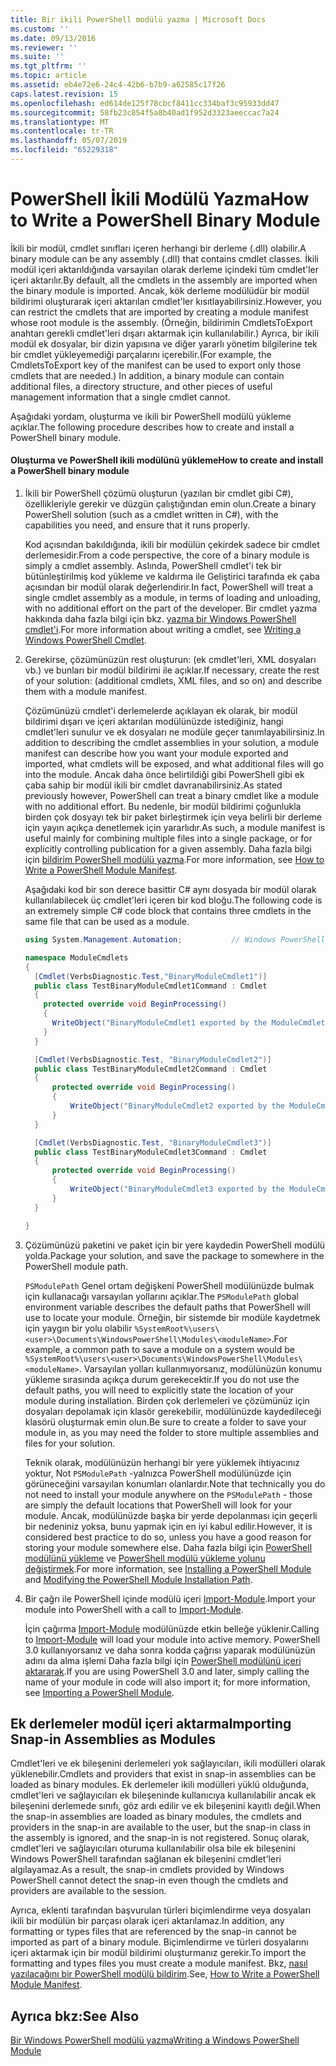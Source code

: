 ```yaml
---
title: Bir ikili PowerShell modülü yazma | Microsoft Docs
ms.custom: ''
ms.date: 09/13/2016
ms.reviewer: ''
ms.suite: ''
ms.tgt_pltfrm: ''
ms.topic: article
ms.assetid: eb4e72e6-24c4-42b6-b7b9-a62585c17f26
caps.latest.revision: 15
ms.openlocfilehash: ed614de125f78cbcf8411cc334baf3c95933dd47
ms.sourcegitcommit: 58fb23c854f5a8b40ad1f952d3323aeeccac7a24
ms.translationtype: MT
ms.contentlocale: tr-TR
ms.lasthandoff: 05/07/2019
ms.locfileid: "65229318"
---
```

# <a name="how-to-write-a-powershell-binary-module"></a><span data-ttu-id="55053-102">PowerShell İkili Modülü Yazma</span><span class="sxs-lookup"><span data-stu-id="55053-102">How to Write a PowerShell Binary Module</span></span>

<span data-ttu-id="55053-103">İkili bir modül, cmdlet sınıfları içeren herhangi bir derleme (.dll) olabilir.</span><span class="sxs-lookup"><span data-stu-id="55053-103">A binary module can be any assembly (.dll) that contains cmdlet classes.</span></span> <span data-ttu-id="55053-104">İkili modül içeri aktarıldığında varsayılan olarak derleme içindeki tüm cmdlet'ler içeri aktarılır.</span><span class="sxs-lookup"><span data-stu-id="55053-104">By default, all the cmdlets in the assembly are imported when the binary module is imported.</span></span> <span data-ttu-id="55053-105">Ancak, kök derleme modülüdür bir modül bildirimi oluşturarak içeri aktarılan cmdlet'ler kısıtlayabilirsiniz.</span><span class="sxs-lookup"><span data-stu-id="55053-105">However, you can restrict the cmdlets that are imported by creating a module manifest whose root module is the assembly.</span></span> <span data-ttu-id="55053-106">(Örneğin, bildirimin CmdletsToExport anahtarı gerekli cmdlet'leri dışarı aktarmak için kullanılabilir.) Ayrıca, bir ikili modül ek dosyalar, bir dizin yapısına ve diğer yararlı yönetim bilgilerine tek bir cmdlet yükleyemediği parçalarını içerebilir.</span><span class="sxs-lookup"><span data-stu-id="55053-106">(For example, the CmdletsToExport key of the manifest can be used to export only those cmdlets that are needed.) In addition, a binary module can contain additional files, a directory structure, and other pieces of useful management information that a single cmdlet cannot.</span></span>

<span data-ttu-id="55053-107">Aşağıdaki yordam, oluşturma ve ikili bir PowerShell modülü yükleme açıklar.</span><span class="sxs-lookup"><span data-stu-id="55053-107">The following procedure describes how to create and install a PowerShell binary module.</span></span>

#### <a name="how-to-create-and-install-a-powershell-binary-module"></a><span data-ttu-id="55053-108">Oluşturma ve PowerShell ikili modülünü yükleme</span><span class="sxs-lookup"><span data-stu-id="55053-108">How to create and install a PowerShell binary module</span></span>

1. <span data-ttu-id="55053-109">İkili bir PowerShell çözümü oluşturun (yazılan bir cmdlet gibi C#), özellikleriyle gerekir ve düzgün çalıştığından emin olun.</span><span class="sxs-lookup"><span data-stu-id="55053-109">Create a binary PowerShell solution (such as a cmdlet written in C#), with the capabilities you need, and ensure that it runs properly.</span></span>

   <span data-ttu-id="55053-110">Kod açısından bakıldığında, ikili bir modülün çekirdek sadece bir cmdlet derlemesidir.</span><span class="sxs-lookup"><span data-stu-id="55053-110">From a code perspective, the core of a binary module is simply a cmdlet assembly.</span></span> <span data-ttu-id="55053-111">Aslında, PowerShell cmdlet'i tek bir bütünleştirilmiş kod yükleme ve kaldırma ile Geliştirici tarafında ek çaba açısından bir modül olarak değerlendirir.</span><span class="sxs-lookup"><span data-stu-id="55053-111">In fact, PowerShell will treat a single cmdlet assembly as a module, in terms of loading and unloading, with no additional effort on the part of the developer.</span></span> <span data-ttu-id="55053-112">Bir cmdlet yazma hakkında daha fazla bilgi için bkz. [yazma bir Windows PowerShell cmdlet'i](../cmdlet/writing-a-windows-powershell-cmdlet.md).</span><span class="sxs-lookup"><span data-stu-id="55053-112">For more information about writing a cmdlet, see [Writing a Windows PowerShell Cmdlet](../cmdlet/writing-a-windows-powershell-cmdlet.md).</span></span>

2. <span data-ttu-id="55053-113">Gerekirse, çözümünüzün rest oluşturun: (ek cmdlet'leri, XML dosyaları vb.) ve bunları bir modül bildirimi ile açıklar.</span><span class="sxs-lookup"><span data-stu-id="55053-113">If necessary, create the rest of your solution: (additional cmdlets, XML files, and so on) and describe them with a module manifest.</span></span>

   <span data-ttu-id="55053-114">Çözümünüzü cmdlet'i derlemelerde açıklayan ek olarak, bir modül bildirimi dışarı ve içeri aktarılan modülünüzde istediğiniz, hangi cmdlet'leri sunulur ve ek dosyaları ne modüle geçer tanımlayabilirsiniz.</span><span class="sxs-lookup"><span data-stu-id="55053-114">In addition to describing the cmdlet assemblies in your solution, a module manifest can describe how you want your module exported and imported, what cmdlets will be exposed, and what additional files will go into the module.</span></span>
   <span data-ttu-id="55053-115">Ancak daha önce belirtildiği gibi PowerShell gibi ek çaba sahip bir modül ikili bir cmdlet davranabilirsiniz.</span><span class="sxs-lookup"><span data-stu-id="55053-115">As stated previously however, PowerShell can treat a binary cmdlet like a module with no additional effort.</span></span>
   <span data-ttu-id="55053-116">Bu nedenle, bir modül bildirimi çoğunlukla birden çok dosyayı tek bir paket birleştirmek için veya belirli bir derleme için yayın açıkça denetlemek için yararlıdır.</span><span class="sxs-lookup"><span data-stu-id="55053-116">As such, a module manifest is useful mainly for combining multiple files into a single package, or for explicitly controlling publication for a given assembly.</span></span>
   <span data-ttu-id="55053-117">Daha fazla bilgi için [bildirim PowerShell modülü yazma](how-to-write-a-powershell-module-manifest.md).</span><span class="sxs-lookup"><span data-stu-id="55053-117">For more information, see [How to Write a PowerShell Module Manifest](how-to-write-a-powershell-module-manifest.md).</span></span>

   <span data-ttu-id="55053-118">Aşağıdaki kod bir son derece basittir C# aynı dosyada bir modül olarak kullanılabilecek üç cmdlet'leri içeren bir kod bloğu.</span><span class="sxs-lookup"><span data-stu-id="55053-118">The following code is an extremely simple C# code block that contains three cmdlets in the same file that can be used as a module.</span></span>

   ```csharp
   using System.Management.Automation;           // Windows PowerShell namespace.

   namespace ModuleCmdlets
   {
     [Cmdlet(VerbsDiagnostic.Test,"BinaryModuleCmdlet1")]
     public class TestBinaryModuleCmdlet1Command : Cmdlet
     {
       protected override void BeginProcessing()
       {
         WriteObject("BinaryModuleCmdlet1 exported by the ModuleCmdlets module.");
       }
     }

     [Cmdlet(VerbsDiagnostic.Test, "BinaryModuleCmdlet2")]
     public class TestBinaryModuleCmdlet2Command : Cmdlet
     {
         protected override void BeginProcessing()
         {
             WriteObject("BinaryModuleCmdlet2 exported by the ModuleCmdlets module.");
         }
     }

     [Cmdlet(VerbsDiagnostic.Test, "BinaryModuleCmdlet3")]
     public class TestBinaryModuleCmdlet3Command : Cmdlet
     {
         protected override void BeginProcessing()
         {
             WriteObject("BinaryModuleCmdlet3 exported by the ModuleCmdlets module.");
         }
     }

   }
   ```

3. <span data-ttu-id="55053-119">Çözümünüzü paketini ve paket için bir yere kaydedin PowerShell modülü yolda.</span><span class="sxs-lookup"><span data-stu-id="55053-119">Package your solution, and save the package to somewhere in the PowerShell module path.</span></span>

   <span data-ttu-id="55053-120">`PSModulePath` Genel ortam değişkeni PowerShell modülünüzde bulmak için kullanacağı varsayılan yollarını açıklar.</span><span class="sxs-lookup"><span data-stu-id="55053-120">The `PSModulePath` global environment variable describes the default paths that PowerShell will use to locate your module.</span></span> <span data-ttu-id="55053-121">Örneğin, bir sistemde bir modüle kaydetmek için yaygın bir yolu olabilir `%SystemRoot%\users\<user>\Documents\WindowsPowerShell\Modules\<moduleName>`.</span><span class="sxs-lookup"><span data-stu-id="55053-121">For example, a common path to save a module on a system would be `%SystemRoot%\users\<user>\Documents\WindowsPowerShell\Modules\<moduleName>`.</span></span> <span data-ttu-id="55053-122">Varsayılan yolları kullanmıyorsanız, modülünüzün konumu yükleme sırasında açıkça durum gerekecektir.</span><span class="sxs-lookup"><span data-stu-id="55053-122">If you do not use the default paths, you will need to explicitly state the location of your module during installation.</span></span> <span data-ttu-id="55053-123">Birden çok derlemeleri ve çözümünüz için dosyaları depolamak için klasör gerekebilir, modülünüzde kaydedileceği klasörü oluşturmak emin olun.</span><span class="sxs-lookup"><span data-stu-id="55053-123">Be sure to create a folder to save your module in, as you may need the folder to store multiple assemblies and files for your solution.</span></span>

   <span data-ttu-id="55053-124">Teknik olarak, modülünüzün herhangi bir yere yüklemek ihtiyacınız yoktur, Not `PSModulePath` -yalnızca PowerShell modülünüzde için görüneceğini varsayılan konumları olanlardır.</span><span class="sxs-lookup"><span data-stu-id="55053-124">Note that technically you do not need to install your module anywhere on the `PSModulePath` - those are simply the default locations that PowerShell will look for your module.</span></span> <span data-ttu-id="55053-125">Ancak, modülünüzde başka bir yerde depolanması için geçerli bir nedeniniz yoksa, bunu yapmak için en iyi kabul edilir.</span><span class="sxs-lookup"><span data-stu-id="55053-125">However, it is considered best practice to do so, unless you have a good reason for storing your module somewhere else.</span></span> <span data-ttu-id="55053-126">Daha fazla bilgi için [PowerShell modülünü yükleme](./installing-a-powershell-module.md) ve [PowerShell modülü yükleme yolunu değiştirmek](./modifying-the-psmodulepath-installation-path.md).</span><span class="sxs-lookup"><span data-stu-id="55053-126">For more information, see [Installing a PowerShell Module](./installing-a-powershell-module.md) and [Modifying the PowerShell Module Installation Path](./modifying-the-psmodulepath-installation-path.md).</span></span>

4. <span data-ttu-id="55053-127">Bir çağrı ile PowerShell içinde modülü içeri [Import-Module](/powershell/module/Microsoft.PowerShell.Core/Import-Module).</span><span class="sxs-lookup"><span data-stu-id="55053-127">Import your module into PowerShell with a call to [Import-Module](/powershell/module/Microsoft.PowerShell.Core/Import-Module).</span></span>

   <span data-ttu-id="55053-128">İçin çağırma [Import-Module](/powershell/module/Microsoft.PowerShell.Core/Import-Module) modülünüzde etkin belleğe yüklenir.</span><span class="sxs-lookup"><span data-stu-id="55053-128">Calling to [Import-Module](/powershell/module/Microsoft.PowerShell.Core/Import-Module) will load your module into active memory.</span></span> <span data-ttu-id="55053-129">PowerShell 3.0 kullanıyorsanız ve daha sonra kodda çağrısı yaparak modülünüzün adını da alma işlemi Daha fazla bilgi için [PowerShell modülünü içeri aktararak](./importing-a-powershell-module.md).</span><span class="sxs-lookup"><span data-stu-id="55053-129">If you are using PowerShell 3.0 and later, simply calling the name of your module in code will also import it; for more information, see [Importing a PowerShell Module](./importing-a-powershell-module.md).</span></span>

## <a name="importing-snap-in-assemblies-as-modules"></a><span data-ttu-id="55053-130">Ek derlemeler modül içeri aktarma</span><span class="sxs-lookup"><span data-stu-id="55053-130">Importing Snap-in Assemblies as Modules</span></span>

<span data-ttu-id="55053-131">Cmdlet'leri ve ek bileşenini derlemeleri yok sağlayıcıları, ikili modülleri olarak yüklenebilir.</span><span class="sxs-lookup"><span data-stu-id="55053-131">Cmdlets and providers that exist in snap-in assemblies can be loaded as binary modules.</span></span> <span data-ttu-id="55053-132">Ek derlemeler ikili modülleri yüklü olduğunda, cmdlet'leri ve sağlayıcıları ek bileşeninde kullanıcıya kullanılabilir ancak ek bileşenini derlemede sınıfı, göz ardı edilir ve ek bileşenini kayıtlı değil.</span><span class="sxs-lookup"><span data-stu-id="55053-132">When the snap-in assemblies are loaded as binary modules, the cmdlets and providers in the snap-in are available to the user, but the snap-in class in the assembly is ignored, and the snap-in is not registered.</span></span> <span data-ttu-id="55053-133">Sonuç olarak, cmdlet'leri ve sağlayıcıları oturuma kullanılabilir olsa bile ek bileşenini Windows PowerShell tarafından sağlanan ek bileşenini cmdlet'leri algılayamaz.</span><span class="sxs-lookup"><span data-stu-id="55053-133">As a result, the snap-in cmdlets provided by Windows PowerShell cannot detect the snap-in even though the cmdlets and providers are available to the session.</span></span>

<span data-ttu-id="55053-134">Ayrıca, eklenti tarafından başvurulan türleri biçimlendirme veya dosyaları ikili bir modülün bir parçası olarak içeri aktarılamaz.</span><span class="sxs-lookup"><span data-stu-id="55053-134">In addition, any formatting or types files that are referenced by the snap-in cannot be imported as part of a binary module.</span></span>
<span data-ttu-id="55053-135">Biçimlendirme ve türleri dosyalarını içeri aktarmak için bir modül bildirimi oluşturmanız gerekir.</span><span class="sxs-lookup"><span data-stu-id="55053-135">To import the formatting and types files you must create a module manifest.</span></span>
<span data-ttu-id="55053-136">Bkz, [nasıl yazılacağını bir PowerShell modülü bildirim](how-to-write-a-powershell-module-manifest.md).</span><span class="sxs-lookup"><span data-stu-id="55053-136">See, [How to Write a PowerShell Module Manifest](how-to-write-a-powershell-module-manifest.md).</span></span>

## <a name="see-also"></a><span data-ttu-id="55053-137">Ayrıca bkz:</span><span class="sxs-lookup"><span data-stu-id="55053-137">See Also</span></span>

[<span data-ttu-id="55053-138">Bir Windows PowerShell modülü yazma</span><span class="sxs-lookup"><span data-stu-id="55053-138">Writing a Windows PowerShell Module</span></span>](./writing-a-windows-powershell-module.md)
